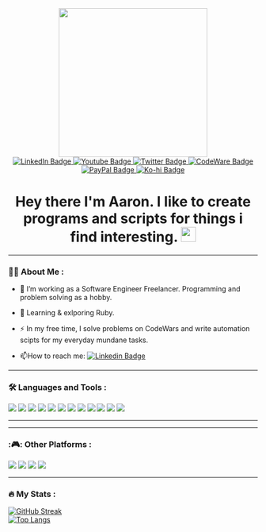 <div id="header" align="center">
  <img src="https://media.giphy.com/media/qgQUggAC3Pfv687qPC/giphy.gif" width="300"/>
  <div id="badges">
    <a href="https://www.linkedin.com/in/aaron-ashcraft-2ba6831a1/">
      <img src="https://img.shields.io/badge/LinkedIn-blue?style=for-the-badge&logo=linkedin&logoColor=white" alt="LinkedIn Badge"/>
    </a>
    <a href="https://www.youtube.com/channel/UC9b51-_x1Ht6CqZccQGMJtw">
      <img src="https://img.shields.io/badge/YouTube-red?style=for-the-badge&logo=youtube&logoColor=white" alt="Youtube Badge"/>
    </a>
    <a href="https://twitter.com/Blinker11696">
      <img src="https://img.shields.io/badge/Twitter-blue?style=for-the-badge&logo=twitter&logoColor=white" alt="Twitter Badge"/>
    </a>
    <a href="https://www.codewars.com/users/Blinker">
      <img src="https://img.shields.io/badge/Codewars-B1361E?style=for-the-badge&logo=Codewars&logoColor=white" alt="CodeWare Badge"/>
    </a>
    <a href="https://www.codewars.com/users/Blinker">
      <img src="https://img.shields.io/badge/PayPal-00457C?style=for-the-badge&logo=paypal&logoColor=white" alt="PayPal Badge"/>
    </a>
    <a href="https://ko-fi.com/blinker1166">
      <img src="https://img.shields.io/badge/Ko--fi-F16061?style=for-the-badge&logo=ko-fi&logoColor=white" alt="Ko-hi Badge"/>
    </a>
    
  </div>
  
  <img src="https://komarev.com/ghpvc/?username=Aaron560&style=flat-square&color=blue" alt=""/>
  
  <h1>
    Hey there I'm Aaron. I like to create programs and scripts for things i find interesting.
    <img src="https://media.giphy.com/media/hvRJCLFzcasrR4ia7z/giphy.gif" width="30px"/>
  </h1>
</div>

---

### :man_technologist: About Me :
- :telescope: I’m working as a Software Engineer Freelancer. Programming and problem solving as a hobby.

- :seedling: Learning & exlporing Ruby.

- :zap: In my free time, I solve problems on CodeWars and write automation scipts for my everyday mundane tasks.

- :mailbox:How to reach me: [![Linkedin Badge](https://img.shields.io/badge/-Aaron560-blue?style=flat&logo=Linkedin&logoColor=white)](https://www.linkedin.com/in/aaron-ashcraft-2ba6831a1/)

---

### :hammer_and_wrench: Languages and Tools :
<div>
  <img src="https://img.shields.io/badge/GIT-E44C30?style=for-the-badge&logo=git&logoColor=white"/>
  <img src="https://img.shields.io/badge/powershell-5391FE?style=for-the-badge&logo=powershell&logoColor=white"/>
  <img src="https://img.shields.io/badge/Ruby-CC342D?style=for-the-badge&logo=ruby&logoColor=white"/>
  <img src="https://img.shields.io/badge/Python-FFD43B?style=for-the-badge&logo=python&logoColor=blue"/>
  <img src="https://img.shields.io/badge/JavaScript-323330?style=for-the-badge&logo=javascript&logoColor=F7DF1E"/>
  <img src="https://img.shields.io/badge/HTML5-E34F26?style=for-the-badge&logo=html5&logoColor=white"/>
  <img src="https://img.shields.io/badge/VSCode-0078D4?style=for-the-badge&logo=visual%20studio%20code&logoColor=white"/>
  <img src="https://img.shields.io/badge/MySQL-005C84?style=for-the-badge&logo=mysql&logoColor=white"/>
  <img src="https://img.shields.io/badge/CSS3-1572B6?style=for-the-badge&logo=css3&logoColor=white"/>
  <img src="https://img.shields.io/badge/C%23-239120?style=for-the-badge&logo=c-sharp&logoColor=white"/>
  <img src="https://img.shields.io/badge/Node.js-339933?style=for-the-badge&logo=nodedotjs&logoColor=white"/>
  <img src="https://img.shields.io/badge/GitHub-100000?style=for-the-badge&logo=github&logoColor=white"/>
</div>

---

---

### :🎮: Other Platforms :
<div>
  <img src="https://img.shields.io/badge/Battle.net-000?style=for-the-badge&logo=battle.net&logoColor=148EFF"/>
  <img src="https://img.shields.io/badge/Epic%20Games-313131?style=for-the-badge&logo=Epic%20Games&logoColor=white"/>
  <img src="https://img.shields.io/badge/Steam-000000?style=for-the-badge&logo=steam&logoColor=white"/>
  <img src="https://img.shields.io/badge/Discord-5865F2?style=for-the-badge&logo=discord&logoColor=white"/>
</div>

---

### :fire: My Stats :
[![GitHub Streak](http://github-readme-streak-stats.herokuapp.com?user=Aaron560&theme=vue-dark&date_format=n%2Fj%5B%2FY%5D)](https://git.io/streak-stats)
<br />
[![Top Langs](https://github-readme-stats.vercel.app/api/top-langs/?username=Aaron560)](https://github.com/anuraghazra/github-readme-stats)

<!---
Aaron560/Aaron560 is a ✨ special ✨ repository because its `README.md` (this file) appears on your GitHub profile.
You can click the Preview link to take a look at your changes.
--->

